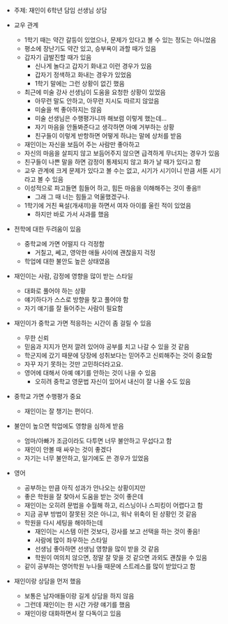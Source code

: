 - 주제: 재인이 6학년 담임 선생님 상담

- 교우 관계
	- 1학기 때는 약간 갈등이 있었으나, 문제가 있다고 볼 수 있는 정도는 아니었음
	- 평소에 장난기도 약간 있고, 승부욕이 과할 때가 있음
	- 갑자기 급발진할 때가 있음
		- 신나게 놀다고 갑자기 화내고 이런 경우가 있음
		- 갑자기 정색하고 화내는 경우가 있었음
		- 1학기 말에는 그런 상황이 없긴 했음
	- 최근에 미술 강사 선생님이 도움을 요청한 상황이 있었음
		- 아무런 말도 안하고, 아무런 지시도 따르지 않았음
		- 미술을 썩 좋아하지는 않음
		- 미술 선생님은 수행평가니까 해보렴 이렇게 했는데...
		- 자기 마음을 안돌봐준다고 생각하면 아예 거부하는 상황
		- 친구들이 이렇게 반항하면 어떻게 하냐는 말에 상처를 받음
	- 재인이는 자신을 보듬어 주는 사람만 좋아하고
	- 자신의 마음을 살피지 않고 보듬어주지 않으면 급격하게 무너지는 경우가 있음
	- 친구들이 나쁜 말을 하면 감정이 통제되지 않고 화가 날 때가 있다고 함
	- 교우 관계에 크게 문제가 있다고 볼 수는 없고, 시기가 시기이니 만큼 서툰 시기라고 볼 수 있음
	- 이성적으로 파고들면 힘들어 하고, 힘든 마음을 이해해주는 것이 좋음!!
		- 그래 그 때 너는 힘들고 억울했겠구나.
	- 1학기에 거친 욕설(개새끼)을 하면서 여자 아이를 울린 적이 있었음
		- 하지만 바로 가서 사과를 했음

- 전학에 대한 두려움이 있음
	- 중학교에 가면 어떨지 다 걱정함
		- 거칠고, 쎄고, 영악한 애들 사이에 괜찮을지 걱정
	- 학업에 대한 불안도 높은 상태였음

- 재인이는 사람, 감정에 영향을 많이 받는 스타일
	- 대화로 풀어야 하는 상황
	- 얘기하다가 스스로 방향을 찾고 풀어야 함
	- 자기 얘기를 잘 들어주는 사람이 필요함

- 재인이가 중학교 가면 적응하는 시간이 좀 걸릴 수 있음
	- 무한 신뢰
	- 믿음과 지지가 먼저 깔려 있어야 공부를 치고 나갈 수 있을 것 같음
	- 학군지에 갔기 때문에 당장에 성취보다는 믿어주고 신뢰해주는 것이 중요함
	- 자꾸 자기 못하는 것만 고민하더라고요.
	- 영어에 대해서 아예 얘기를 안하는 것이 나을 수 있음
		- 오히려 중학교 영문법 자신이 있어서 내신이 잘 나올 수도 있음

- 중학교 가면 수행평가 중요
	- 재인이는 잘 챙기는 편이다.

- 불안이 높으면 학업에도 영향을 심하게 받음
	- 엄마/아빠가 조금이라도 다투면 너무 불안하고 무섭다고 함
	- 재인이 안볼 때 싸우는 것이 좋겠다
	- 자기는 너무 불안하고, 일기에도 쓴 경우가 있었음

- 영어
	- 공부하는 만큼 아직 성과가 안나오는 상황이지만
	- 좋은 학원을 잘 찾아서 도움을 받는 것이 좋은데
	- 재인이는 오히려 문법을 수월해 하고, 리스닝이나 스피킹이 어렵다고 함
	- 지금 공부 방법이 잘못된 것은 아니고, 워낙 위축이 된 상황인 것 같음
	- 학원을 다시 세팅을 해야하는데
		- 재인이는 시스템 이런 것보다, 강사를 보고 선택을 하는 것이 좋음!
		- 사람에 많이 좌우하는 스타일
		- 선생님 좋아하면 선생님 영향을 많이 받을 것 같음
		- 학원이 여의치 않으면, 정말 잘 맞을 것 같으면 과외도 괜찮을 수 있음
	- 같이 공부하는 영어학원 누나들 때문에 스트레스를 많이 받았다고 함

- 재인이랑 상담을 먼저 했음
	- 보통은 남자애들이랑 길게 상담을 하지 않음
	- 그런데 재인이는 한 시간 가량 얘기를 했음
	- 재인이랑 대화하면서 잘 다독이고 있음